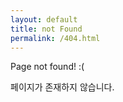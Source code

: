```yaml
---
layout: default
title: not Found
permalink: /404.html
---
```


Page not found! :(

페이지가 존재하지 않습니다. 














































